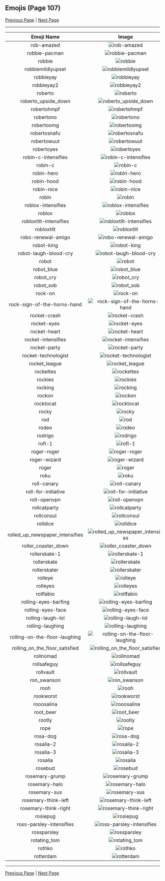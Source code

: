 
## Emojis (Page 107)

[Previous Page](/docs/hc/page-r-0106.md)
  | [Next Page](/docs/hc/page-r-0108.md)

<hr />

|Emoji Name|Image|
| :-: | :-: |
|rob-amazed| ![rob-amazed](/emojis/hc/rob-amazed.png)|
|robbie-pacman| ![robbie-pacman](/emojis/hc/robbie-pacman.gif)|
|robbie| ![robbie](/emojis/hc/robbie.png)|
|robbiemildlyupset| ![robbiemildlyupset](/emojis/hc/robbiemildlyupset.png)|
|robbieyay| ![robbieyay](/emojis/hc/robbieyay.gif)|
|robbieyay2| ![robbieyay2](/emojis/hc/robbieyay2.gif)|
|roberto| ![roberto](/emojis/hc/roberto.png)|
|roberto_upside_down| ![roberto_upside_down](/emojis/hc/roberto_upside_down.png)|
|robertohmpf| ![robertohmpf](/emojis/hc/robertohmpf.png)|
|robertono| ![robertono](/emojis/hc/robertono.png)|
|robertoomg| ![robertoomg](/emojis/hc/robertoomg.png)|
|robertosnafu| ![robertosnafu](/emojis/hc/robertosnafu.png)|
|robertowuut| ![robertowuut](/emojis/hc/robertowuut.png)|
|robertoyes| ![robertoyes](/emojis/hc/robertoyes.png)|
|robin-c-intensifies| ![robin-c-intensifies](/emojis/hc/robin-c-intensifies.gif)|
|robin-c| ![robin-c](/emojis/hc/robin-c.png)|
|robin-hero| ![robin-hero](/emojis/hc/robin-hero.jpg)|
|robin-hood| ![robin-hood](/emojis/hc/robin-hood.png)|
|robin-nice| ![robin-nice](/emojis/hc/robin-nice.jpg)|
|robin| ![robin](/emojis/hc/robin.png)|
|roblox-intensifies| ![roblox-intensifies](/emojis/hc/roblox-intensifies.gif)|
|roblox| ![roblox](/emojis/hc/roblox.png)|
|robloxtilt-intensifies| ![robloxtilt-intensifies](/emojis/hc/robloxtilt-intensifies.gif)|
|robloxtilt| ![robloxtilt](/emojis/hc/robloxtilt.png)|
|robo-renewal-amigo| ![robo-renewal-amigo](/emojis/hc/robo-renewal-amigo.png)|
|robot-king| ![robot-king](/emojis/hc/robot-king.png)|
|robot-laugh-blood-cry| ![robot-laugh-blood-cry](/emojis/hc/robot-laugh-blood-cry.png)|
|robot| ![robot](/emojis/hc/robot.png)|
|robot_blue| ![robot_blue](/emojis/hc/robot_blue.gif)|
|robot_cry| ![robot_cry](/emojis/hc/robot_cry.png)|
|robot_sob| ![robot_sob](/emojis/hc/robot_sob.png)|
|rock-on| ![rock-on](/emojis/hc/rock-on.gif)|
|rock-sign-of-the-horns-hand| ![rock-sign-of-the-horns-hand](/emojis/hc/rock-sign-of-the-horns-hand.gif)|
|rocket-crash| ![rocket-crash](/emojis/hc/rocket-crash.gif)|
|rocket-eyes| ![rocket-eyes](/emojis/hc/rocket-eyes.png)|
|rocket-heart| ![rocket-heart](/emojis/hc/rocket-heart.png)|
|rocket-intensifies| ![rocket-intensifies](/emojis/hc/rocket-intensifies.gif)|
|rocket-party| ![rocket-party](/emojis/hc/rocket-party.gif)|
|rocket-technologist| ![rocket-technologist](/emojis/hc/rocket-technologist.png)|
|rocket_league| ![rocket_league](/emojis/hc/rocket_league.png)|
|rockettes| ![rockettes](/emojis/hc/rockettes.png)|
|rockies| ![rockies](/emojis/hc/rockies.jpg)|
|rocking| ![rocking](/emojis/hc/rocking.gif)|
|rockon| ![rockon](/emojis/hc/rockon.gif)|
|rocktocat| ![rocktocat](/emojis/hc/rocktocat.png)|
|rocky| ![rocky](/emojis/hc/rocky.png)|
|rod| ![rod](/emojis/hc/rod.png)|
|rodeo| ![rodeo](/emojis/hc/rodeo.gif)|
|rodrigo| ![rodrigo](/emojis/hc/rodrigo.png)|
|rofl-1| ![rofl-1](/emojis/hc/rofl-1.gif)|
|roger-roger| ![roger-roger](/emojis/hc/roger-roger.png)|
|roger-wizard| ![roger-wizard](/emojis/hc/roger-wizard.png)|
|roger| ![roger](/emojis/hc/roger.png)|
|roku| ![roku](/emojis/hc/roku.png)|
|roll-canary| ![roll-canary](/emojis/hc/roll-canary.gif)|
|roll-for-initiative| ![roll-for-initiative](/emojis/hc/roll-for-initiative.gif)|
|roll-openvpn| ![roll-openvpn](/emojis/hc/roll-openvpn.gif)|
|rollcatparty| ![rollcatparty](/emojis/hc/rollcatparty.gif)|
|rollconsul| ![rollconsul](/emojis/hc/rollconsul.gif)|
|rolldice| ![rolldice](/emojis/hc/rolldice.gif)|
|rolled_up_newspaper_intensifies| ![rolled_up_newspaper_intensifies](/emojis/hc/rolled_up_newspaper_intensifies.gif)|
|roller_coaster_down| ![roller_coaster_down](/emojis/hc/roller_coaster_down.png)|
|rollerskate-1| ![rollerskate-1](/emojis/hc/rollerskate-1.gif)|
|rollerskate| ![rollerskate](/emojis/hc/rollerskate.gif)|
|rollerskater| ![rollerskater](/emojis/hc/rollerskater.gif)|
|rolleye| ![rolleye](/emojis/hc/rolleye.gif)|
|rolleyes| ![rolleyes](/emojis/hc/rolleyes.gif)|
|rollfabio| ![rollfabio](/emojis/hc/rollfabio.gif)|
|rolling-eyes-barfing| ![rolling-eyes-barfing](/emojis/hc/rolling-eyes-barfing.png)|
|rolling-eyes-face| ![rolling-eyes-face](/emojis/hc/rolling-eyes-face.gif)|
|rolling-laugh-lol| ![rolling-laugh-lol](/emojis/hc/rolling-laugh-lol.png)|
|rolling-laughing| ![rolling-laughing](/emojis/hc/rolling-laughing.png)|
|rolling-on-the-floor-laughing| ![rolling-on-the-floor-laughing](/emojis/hc/rolling-on-the-floor-laughing.gif)|
|rolling_on_the_floor_satisfied| ![rolling_on_the_floor_satisfied](/emojis/hc/rolling_on_the_floor_satisfied.png)|
|rollnomad| ![rollnomad](/emojis/hc/rollnomad.gif)|
|rollsafeguy| ![rollsafeguy](/emojis/hc/rollsafeguy.png)|
|rollvault| ![rollvault](/emojis/hc/rollvault.gif)|
|ron_swanson| ![ron_swanson](/emojis/hc/ron_swanson.png)|
|rooh| ![rooh](/emojis/hc/rooh.png)|
|rookworst| ![rookworst](/emojis/hc/rookworst.png)|
|rooosalina| ![rooosalina](/emojis/hc/rooosalina.png)|
|root_beer| ![root_beer](/emojis/hc/root_beer.png)|
|rootly| ![rootly](/emojis/hc/rootly.png)|
|rope| ![rope](/emojis/hc/rope.png)|
|rosa-dog| ![rosa-dog](/emojis/hc/rosa-dog.png)|
|rosalia-2| ![rosalia-2](/emojis/hc/rosalia-2.jpg)|
|rosalia-3| ![rosalia-3](/emojis/hc/rosalia-3.jpg)|
|rosalia| ![rosalia](/emojis/hc/rosalia.jpg)|
|rosebud| ![rosebud](/emojis/hc/rosebud.png)|
|rosemary-grump| ![rosemary-grump](/emojis/hc/rosemary-grump.png)|
|rosemary-halo| ![rosemary-halo](/emojis/hc/rosemary-halo.png)|
|rosemary-sus| ![rosemary-sus](/emojis/hc/rosemary-sus.png)|
|rosemary-think-left| ![rosemary-think-left](/emojis/hc/rosemary-think-left.png)|
|rosemary-think-right| ![rosemary-think-right](/emojis/hc/rosemary-think-right.png)|
|rosiepug| ![rosiepug](/emojis/hc/rosiepug.png)|
|ross-parsley-intensifies| ![ross-parsley-intensifies](/emojis/hc/ross-parsley-intensifies.gif)|
|rossparsley| ![rossparsley](/emojis/hc/rossparsley.png)|
|rotating_tom| ![rotating_tom](/emojis/hc/rotating_tom.gif)|
|rothko| ![rothko](/emojis/hc/rothko.jpg)|
|rotterdam| ![rotterdam](/emojis/hc/rotterdam.png)|

<hr/>

[Previous Page](/docs/hc/page-r-0106.md)
  | [Next Page](/docs/hc/page-r-0108.md)